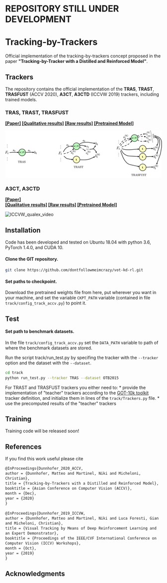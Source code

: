 # REPOSITORY STILL UNDER DEVELOPMENT


# Tracking-by-Trackers
Official implementation of the tracking-by-trackers concept proposed in the paper
**"Tracking-by-Tracker with a Distilled and Reinforced Model"**.

## Trackers
The repository contains the official implementation of the **TRAS**, **TRAST**, **TRASFUST** (ACCV 2020), **A3CT**, **A3CTD** (ICCVW 2019) trackers, including trained models. 

### TRAS, TRAST, TRASFUST
**[[Paper]](https://arxiv.org/abs/2007.04108)  [[Qualitative results]](https://youtu.be/uKtQgPk3nCU) [[Raw results]](https://drive.google.com/drive/folders/1Ppj9VIQ6n0KavnaZ2E1S-pKFSrRjQGuW?usp=sharing) [[Pretrained Model]](https://drive.google.com/file/d/1-ijK1kIqpBlSFTbPYNA9Ddfkgn3qrgSI/view?usp=sharing)**
    

![ACCV2020](./accv2020.jpg)

### A3CT, A3CTD
**[[Paper]](https://openaccess.thecvf.com/content_ICCVW_2019/html/VOT/Dunnhofer_Visual_Tracking_by_Means_of_Deep_Reinforcement_Learning_and_an_ICCVW_2019_paper.html)  
[[Qualitative results]](https://youtu.be/jSGLafk4-G4) [[Raw results]]()
  [[Pretrained Model]]()**
    
![ICCVW_qualex_video](https://youtu.be/jSGLafk4-G4)



## Installation

Code has been developed and tested on Ubuntu 18.04 with python 3.6, PyTorch 1.4.0, and CUDA 10.

#### Clone the GIT repository.  
```bash
git clone https://github.com/dontfollowmeimcrazy/vot-kd-rl.git
```

#### Set paths to checkpoint. 
Download the pretrained weights file from here, put wherever you want in your machine, and set the variable ```CKPT_PATH``` variable (contained in file ```track/config_track_accv.py```) to point it.
   
## Test

#### Set path to benchmark datasets.  
In the file ```track/config_track_accv.py``` set the ```DATA_PATH``` variable to path of where the benchmark datasets are stored.

Run the script track/run_test.py by specifing the tracker with the ```--tracker``` option and the dataset with the ```--dataset```.
```bash
cd track
python run_test.py --tracker TRAS --dataset OTB2015  
```  

For TRAST and TRASFUST trackers you either need to:
	* provide the implementation of "teacher" trackers according to the [GOT-10k toolkit]() tracker definition, and initialize them in lines of the ```track/Trackers.py``` file.
	* use the precomputed results of the "teacher" trackers

## Training
Training code will be released soon!


## References
If you find this work useful please cite
```
@InProceedings{Dunnhofer_2020_ACCV,
author = {Dunnhofer, Matteo and Martinel, Niki and Micheloni, Christian},
title = {Tracking-by-Trackers with a Distilled and Reinforced Model},
booktitle = {Asian Conference on Computer Vision (ACCV)},
month = {Dec},
year = {2020}
}

@InProceedings{Dunnhofer_2019_ICCVW,
author = {Dunnhofer, Matteo and Martinel, Niki and Luca Foresti, Gian and Micheloni, Christian},
title = {Visual Tracking by Means of Deep Reinforcement Learning and an Expert Demonstrator},
booktitle = {Proceedings of the IEEE/CVF International Conference on Computer Vision (ICCV) Workshops},
month = {Oct},
year = {2019}
}   
``` 

## Acknowledgments 